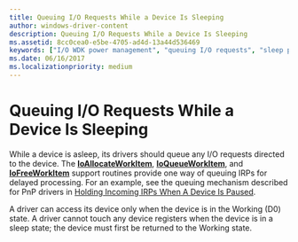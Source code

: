 ```yaml
---
title: Queuing I/O Requests While a Device Is Sleeping
author: windows-driver-content
description: Queuing I/O Requests While a Device Is Sleeping
ms.assetid: 8cc0cea0-e5be-4705-ad4d-13a44d536469
keywords: ["I/O WDK power management", "queuing I/O requests", "sleep power management WDK kernel", "asleep devices WDK power management", "queuing IRPs", "power IRPs WDK kernel , queuing I/O requests", "working state returns WDK power management"]
ms.date: 06/16/2017
ms.localizationpriority: medium
---
```


# Queuing I/O Requests While a Device Is Sleeping





While a device is asleep, its drivers should queue any I/O requests directed to the device. The [**IoAllocateWorkItem**](https://msdn.microsoft.com/library/windows/hardware/ff548276), [**IoQueueWorkItem**](https://msdn.microsoft.com/library/windows/hardware/ff549466), and [**IoFreeWorkItem**](https://msdn.microsoft.com/library/windows/hardware/ff549133) support routines provide one way of queuing IRPs for delayed processing. For an example, see the queuing mechanism described for PnP drivers in [Holding Incoming IRPs When A Device Is Paused](holding-incoming-irps-when-a-device-is-paused.md).

A driver can access its device only when the device is in the Working (D0) state. A driver cannot touch any device registers when the device is in a sleep state; the device must first be returned to the Working state.

 

 




